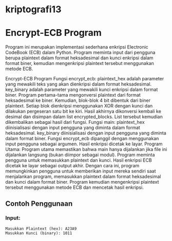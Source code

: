 # kriptografi13

# Encrypt-ECB Program

Program ini merupakan implementasi sederhana enkripsi Electronic CodeBook (ECB) dalam Python. Program meminta input dari pengguna berupa plaintext dalam format heksadesimal dan kunci enkripsi dalam format biner, kemudian mengenkripsi plaintext tersebut menggunakan metode ECB.

Encrypt-ECB Program
Fungsi encrypt_ecb:
plaintext_hex adalah parameter yang mewakili teks yang akan dienkripsi dalam format heksadesimal.
key_binary adalah parameter yang mewakili kunci enkripsi dalam format biner.
Program pertama-tama mengonversi plaintext dari format heksadesimal ke biner.
Kemudian, blok-blok 4 bit dibentuk dari biner plaintext.
Setiap blok dienkripsi menggunakan XOR dengan kunci dan dilakukan pergeseran satu bit ke kiri.
Hasil akhirnya dikonversi kembali ke desimal dan disimpan dalam list encrypted_blocks.
List tersebut kemudian dikembalikan sebagai hasil dari fungsi.
Fungsi main:
plaintext_hex diinisialisasi dengan input pengguna yang diminta dalam format heksadesimal.
key_binary diinisialisasi dengan input pengguna yang diminta dalam format biner.
Fungsi encrypt_ecb dipanggil dengan menggunakan input pengguna sebagai argumen.
Hasil enkripsi dicetak ke layar.
Program Utama:
Program utama memastikan bahwa main hanya dijalankan jika file ini dijalankan langsung (bukan diimpor sebagai modul).
Program meminta pengguna untuk memasukkan plaintext dan kunci.
Hasil enkripsi ECB dicetak ke layar sebagai output akhir.
Dengan cara ini, program memungkinkan pengguna untuk memberikan input mereka sendiri saat menjalankan program, memasukkan plaintext dalam format heksadesimal dan kunci dalam format biner. Program kemudian mengenkripsi plaintext tersebut menggunakan metode ECB dan mencetak hasil enkripsi.

## Contoh Penggunaan

### Input:

```plaintext
Masukkan Plaintext (hex): A23A9
Masukkan Kunci (binary): 1011

 
